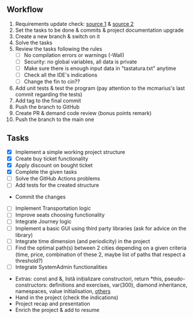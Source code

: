 ## Workflow
1. Requirements update check: [source 1](https://github.com/Ionnier/poo/tree/main) & [source 2](https://github.com/Ionnier/oop-template)
2. Set the tasks to be done & commits & project documentation upgrade
3. Create a new branch & switch on it
4. Solve the tasks
5. Review the tasks following the rules
    - [ ] No compilation errors or warnings (-Wall)
    - [ ] Security: no global variables, all data is private
    - [ ] Make sure there is enough input data in "tastatura.txt" anytime
    - [ ] Check all the IDE's indications
    - [ ] Change the fin to cin??
6. Add unit tests & test the program (pay attention to the mcmarius's last commit regarding the tests)
7. Add tag to the final commit
8. Push the branch to GitHub
9. Create PR & demand code review (bonus points remark)
10. Push the branch to the main one

## Tasks
- [x] Implement a simple working project structure
- [x] Create buy ticket functionality
- [x] Apply discount on bought ticket
- [x] Complete the given tasks
- [ ] Solve the GitHub Actions problems
- [ ] Add tests for the created structure
- Commit the changes
- [ ] Implement Transportation logic
- [ ] Improve seats choosing functionality
- [ ] Integrate Journey logic
- [ ] Implement a basic GUI using third party libraries (ask for advice on the library)
- [ ] Integrate time dimension (and periodicity) in the project
- [ ] Find the optimal path(s) between 2 cities depending on a given criteria (time, price, combination of these 2, maybe list of paths that respect a threshold?)
- [ ] Integrate SystemAdmin functionalities
- Extras: const and &, listă inițializare constructori, return *this, pseudo-constructors: definitions and exercises, var(300), diamond inheritance, namespaces, value initialisation, [others](https://github.com/Ionnier/poo/blob/main/labs/L02/README.md)
- Hand in the project (check the indications)
- Project recap and presentation
- Enrich the project & add to resume

